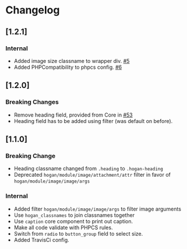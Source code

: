 # Changelog

## [1.2.1]
### Internal
* Added image size classname to wrapper div. [#5](https://github.com/DekodeInteraktiv/hogan-image/pull/5)
* Added PHPCompatibility to phpcs config. [#6](https://github.com/DekodeInteraktiv/hogan-image/pull/6)

## [1.2.0]
### Breaking Changes
* Remove heading field, provided from Core in [#53](https://github.com/DekodeInteraktiv/hogan-core/pull/53)
* Heading field has to be added using filter (was default on before).

## [1.1.0]
### Breaking Change
* Heading classname changed from `.heading` to `.hogan-heading`
* Deprecated `hogan/module/image/attachment/attr` filter in favor of `hogan/module/image/image/args`

### Internal
* Added filter `hogan/module/image/image/args` to filter image arguments
* Use `hogan_classnames` to join classnames together
* Use `caption` core component to print out caption.
* Make all code validate with PHPCS rules.
* Switch from `radio` to `button_group` field to select size.
* Added TravisCi config.
